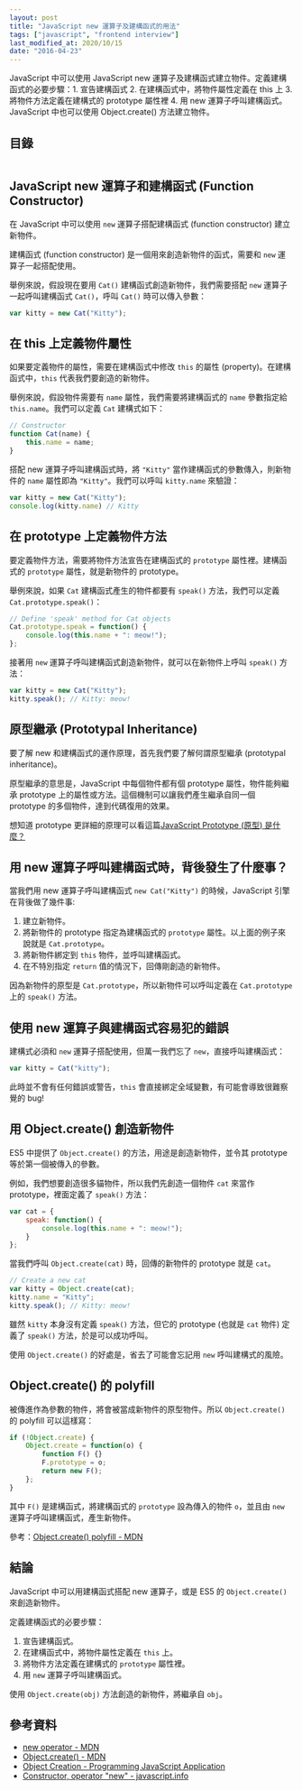 ```yaml
---
layout: post
title: "JavaScript new 運算子及建構函式的用法"
tags: ["javascript", "frontend interview"]
last_modified_at: 2020/10/15
date: "2016-04-23"
---
```


JavaScript 中可以使用 JavaScript new 運算子及建構函式建立物件。定義建構函式的必要步驟：1. 宣告建構函式 2. 在建構函式中，將物件屬性定義在 this 上 3. 將物件方法定義在建構式的 prototype 屬性裡 4. 用 new 運算子呼叫建構函式。JavaScript 中也可以使用 Object.create() 方法建立物件。

## 目錄

```toc
```

## JavaScript new 運算子和建構函式 (Function Constructor)

在 JavaScript 中可以使用 `new` 運算子搭配建構函式 (function constructor) 建立新物件。

建構函式 (function constructor) 是一個用來創造新物件的函式，需要和 `new` 運算子一起搭配使用。

舉例來說，假設現在要用 `Cat()` 建構函式創造新物件，我們需要搭配 `new` 運算子一起呼叫建構函式 `Cat()`，呼叫 `Cat()` 時可以傳入參數：

~~~jsx
var kitty = new Cat("Kitty");
~~~

## 在 this 上定義物件屬性

如果要定義物件的屬性，需要在建構函式中修改 `this` 的屬性 (property)。在建構函式中，`this` 代表我們要創造的新物件。

舉例來說，假設物件需要有 `name` 屬性，我們需要將建構函式的 `name` 參數指定給 `this.name`。我們可以定義 `Cat` 建構式如下：

~~~jsx
// Constructor
function Cat(name) {
	this.name = name;
}
~~~

搭配 new 運算子呼叫建構函式時，將 `"Kitty"` 當作建構函式的參數傳入，則新物件的 `name` 屬性即為 `"Kitty"`。我們可以呼叫 `kitty.name` 來驗證：

~~~jsx
var kitty = new Cat("Kitty");
console.log(kitty.name) // Kitty
~~~

## 在 prototype 上定義物件方法

要定義物件方法，需要將物件方法宣告在建構函式的 `prototype` 屬性裡。建構函式的 `prototype` 屬性，就是新物件的 prototype。

舉例來說，如果 `Cat` 建構函式產生的物件都要有 `speak()` 方法，我們可以定義 `Cat.prototype.speak()`：

~~~jsx
// Define 'speak' method for Cat objects
Cat.prototype.speak = function() {
	console.log(this.name + ": meow!");
};
~~~

接著用 `new` 運算子呼叫建構函式創造新物件，就可以在新物件上呼叫 `speak()` 方法：

~~~jsx
var kitty = new Cat("Kitty");
kitty.speak(); // Kitty: meow!
~~~

## 原型繼承 (Prototypal Inheritance)

要了解 new 和建構函式的運作原理，首先我們要了解何謂原型繼承 (prototypal inheritance)。

原型繼承的意思是，JavaScript 中每個物件都有個 prototype 屬性，物件能夠繼承 prototype 上的屬性或方法。這個機制可以讓我們產生繼承自同一個 prototype 的多個物件，達到代碼復用的效果。

想知道 prototype 更詳細的原理可以看這篇[JavaScript Prototype (原型) 是什麼？](/javascript-prototype)

## 用 new 運算子呼叫建構函式時，背後發生了什麼事？

當我們用 new 運算子呼叫建構函式 `new Cat("Kitty")` 的時候，JavaScript 引擎在背後做了幾件事:

1. 建立新物件。
2. 將新物件的 prototype 指定為建構函式的 `prototype` 屬性。以上面的例子來說就是 `Cat.prototype`。
3. 將新物件綁定到 `this` 物件，並呼叫建構函式。
4. 在不特別指定 `return` 值的情況下，回傳剛創造的新物件。

因為新物件的原型是 `Cat.prototype`，所以新物件可以呼叫定義在 `Cat.prototype` 上的 `speak()` 方法。

## 使用 new 運算子與建構函式容易犯的錯誤

建構式必須和 `new` 運算子搭配使用，但萬一我們忘了 `new`，直接呼叫建構函式：

~~~jsx
var kitty = Cat("kitty");
~~~

此時並不會有任何錯誤或警告，`this` 會直接綁定全域變數，有可能會導致很難察覺的 bug!

## 用 Object.create() 創造新物件

ES5 中提供了 `Object.create()` 的方法，用途是創造新物件，並令其 prototype 等於第一個被傳入的參數。

例如，我們想要創造很多貓物件，所以我們先創造一個物件 `cat` 來當作 prototype，裡面定義了 `speak()` 方法：

~~~jsx
var cat = {
	speak: function() {
		console.log(this.name + ": meow!");
	}
};
~~~

當我們呼叫 `Object.create(cat)` 時，回傳的新物件的 prototype 就是 `cat`。

~~~jsx
// Create a new cat
var kitty = Object.create(cat);
kitty.name = "Kitty";
kitty.speak(); // Kitty: meow!
~~~

雖然 `kitty` 本身沒有定義 `speak()` 方法，但它的 prototype (也就是 `cat` 物件) 定義了 `speak()` 方法，於是可以成功呼叫。

使用 `Object.create()` 的好處是，省去了可能會忘記用 `new` 呼叫建構式的風險。

## Object.create() 的 polyfill

被傳進作為參數的物件，將會被當成新物件的原型物件。所以 `Object.create()` 的 polyfill 可以這樣寫：

~~~jsx
if (!Object.create) {
	Object.create = function(o) {
		function F() {}
		F.prototype = o;
		return new F();
	};
}
~~~

其中 `F()` 是建構函式，將建構函式的 `prototype` 設為傳入的物件 `o`，並且由 `new` 運算子呼叫建構函式，產生新物件。

參考：[Object.create() polyfill - MDN](https://developer.mozilla.org/zh-TW/docs/Web/JavaScript/Reference/Global_Objects/Object/create#polyfill)

## 結論

JavaScript 中可以用建構函式搭配 new 運算子，或是 ES5 的 `Object.create()` 來創造新物件。

定義建構函式的必要步驟：

1. 宣告建構函式。
2. 在建構函式中，將物件屬性定義在 `this` 上。
3. 將物件方法定義在建構式的 `prototype` 屬性裡。
4. 用 `new` 運算子呼叫建構函式。

使用 `Object.create(obj)` 方法創造的新物件，將繼承自 `obj`。

## 參考資料

* [new operator - MDN](https://developer.mozilla.org/en-US/docs/Web/JavaScript/Reference/Operators/new)
* [Object.create() - MDN](https://developer.mozilla.org/en-US/docs/Web/JavaScript/Reference/Global_Objects/Object/create)
* [Object Creation - Programming JavaScript Application](http://chimera.labs.oreilly.com/books/1234000000262/ch03.html#object_creation)
* [Constructor, operator "new" - javascript.info](https://javascript.info/constructor-new)
